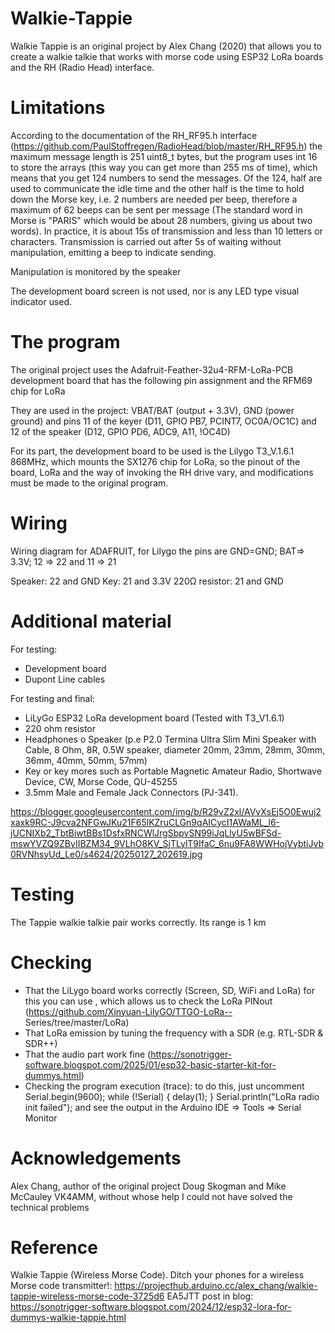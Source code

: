# Walkie-Tappie

Walkie Tappie is an original project by Alex Chang (2020) that allows you to create a walkie talkie that works with morse code using ESP32 LoRa boards and the RH (Radio Head) interface.

Limitations
===========

According to the documentation of the RH_RF95.h interface (https://github.com/PaulStoffregen/RadioHead/blob/master/RH_RF95.h) the maximum message length is 251 uint8_t bytes, but the program uses int 16 to store the arrays (this way you can get more than 255 ms of time), which means that you get 124 numbers to send the messages. Of the 124, half are used to communicate the idle time and the other half is the time to hold down the Morse key, i.e. 2 numbers are needed per beep, therefore a maximum of 62 beeps can be sent per message (The standard word in Morse is "PARIS" which would be about 28 numbers, giving us about two words). In practice, it is about 15s of transmission and less than 10 letters or characters.
Transmission is carried out after 5s of waiting without manipulation, emitting a beep to indicate sending.

Manipulation is monitored by the speaker

The development board screen is not used, nor is any LED type visual indicator used.

The program
===========

The original project uses the Adafruit-Feather-32u4-RFM-LoRa-PCB development board that has the following pin assignment and the RFM69 chip for LoRa

They are used in the project: VBAT/BAT (output + 3.3V), GND (power ground) and pins 11 of the keyer (D11, GPIO PB7, PCINT7, OC0A/OC1C) and 12 of the speaker (D12, GPIO PD6, ADC9, A11, !OC4D)

For its part, the development board to be used is the Lilygo T3_V.1.6.1 868MHz, which mounts the SX1276 chip for LoRa, so the pinout of the board, LoRa and the way of invoking the RH drive vary, and modifications must be made to the original program.

Wiring
======

Wiring diagram for ADAFRUIT, for Lilygo the pins are GND=GND; BAT=> 3.3V; 12 => 22 and 11 => 21

Speaker: 22 and GND
Key: 21 and 3.3V
220Ω resistor: 21 and GND

Additional material
==================

For testing:
- Development board
- Dupont Line cables
  
For testing and final:
- LiLyGo ESP32 LoRa development board (Tested with T3_V1.6.1)
- 220 ohm resistor
- Headphones o Speaker (p.e P2.0 Termina Ultra Slim Mini Speaker with Cable, 8 Ohm, 8R, 0.5W speaker, diameter 20mm, 23mm, 28mm, 30mm, 36mm, 40mm, 50mm, 57mm)
- Key or key mores such as Portable Magnetic Amateur Radio, Shortwave Device, CW, Morse Code, QU-45255
- 3.5mm Male and Female Jack Connectors (PJ-341).

https://blogger.googleusercontent.com/img/b/R29vZ2xl/AVvXsEj5O0Ewuj2xaxk9RC-J9cva2NFGwJKu21F65lKZruCLGn9qAICycI1AWaML_l6-jUCNIXb2_TbtBiwtBBs1DsfxRNCWlJrgSbpvSN99iJqLlyU5wBFSd-mswYVZQ9ZByIIBZM34_9VLhO8KV_SjTLylT9IfaC_6nu9FA8WWHojVybtiJvb0RVNhsyUd_Le0/s4624/20250127_202619.jpg
  
Testing
========

The Tappie walkie talkie pair works correctly. Its range is 1 km

Checking
========

- That the LiLygo board works correctly (Screen, SD, WiFi and LoRa) for this you can use , which allows us to check the LoRa PINout (https://github.com/Xinyuan-LilyGO/TTGO-LoRa-- Series/tree/master/LoRa)
- That LoRa emission by tuning the frequency with a SDR (e.g. RTL-SDR & SDR++)
- That the audio part work fine (https://sonotrigger-software.blogspot.com/2025/01/esp32-basic-starter-kit-for-dummys.html)
- Checking the program execution (trace): to do this, just uncomment
  Serial.begin(9600);
  while (!Serial) { delay(1); }
  Serial.println("LoRa radio init failed");
and see the output in the Arduino IDE => Tools => Serial Monitor

Acknowledgements
================

Alex Chang, author of the original project
Doug Skogman and Mike McCauley VK4AMM, without whose help I could not have solved the technical problems

Reference
=========

Walkie Tappie (Wireless Morse Code). Ditch your phones for a wireless Morse code transmitter!: https://projecthub.arduino.cc/alex_chang/walkie-tappie-wireless-morse-code-3725d6 
EA5JTT post in blog: https://sonotrigger-software.blogspot.com/2024/12/esp32-lora-for-dummys-walkie-tappie.html

